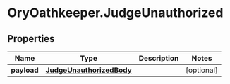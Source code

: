 # OryOathkeeper.JudgeUnauthorized

## Properties

| Name        | Type                                                  | Description | Notes      |
| ----------- | ----------------------------------------------------- | ----------- | ---------- |
| **payload** | [**JudgeUnauthorizedBody**](JudgeUnauthorizedBody.md) |             | [optional] |
